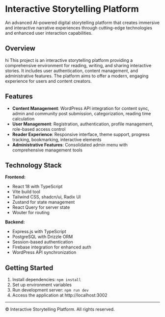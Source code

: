 # Interactive Storytelling Platform

An advanced AI-powered digital storytelling platform that creates immersive and interactive narrative experiences through cutting-edge technologies and enhanced user interaction capabilities.

## Overview
hi
This project is an interactive storytelling platform providing a comprehensive environment for reading, writing, and sharing interactive stories. It includes user authentication, content management, and administrative features. The platform aims to offer a modern, engaging experience for users and content creators.

## Features

- **Content Management**: WordPress API integration for content sync, admin and community post submission, categorization, reading time calculation
- **User Management**: Registration, authentication, profile management, role-based access control  
- **Reader Experience**: Responsive interface, theme support, progress tracking, bookmarking, interactive elements
- **Administrative Features**: Consolidated admin menu with comprehensive management tools

## Technology Stack

**Frontend:**
- React 18 with TypeScript
- Vite build tool
- Tailwind CSS, shadcn/ui, Radix UI
- Zustand for state management
- React Query for server state
- Wouter for routing

**Backend:**
- Express.js with TypeScript
- PostgreSQL with Drizzle ORM
- Session-based authentication
- Firebase integration for enhanced auth
- WordPress API synchronization

## Getting Started

1. Install dependencies: `npm install`
2. Set up environment variables
3. Run development server: `npm run dev`
4. Access the application at http://localhost:3002

---

© Interactive Storytelling Platform. All rights reserved.